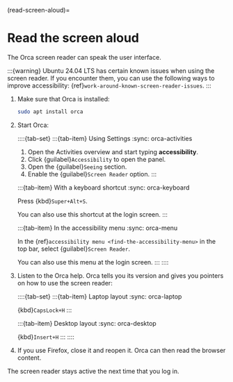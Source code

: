 (read-screen-aloud)=
# Read the screen aloud

The Orca screen reader can speak the user interface.

:::{warning}
Ubuntu 24.04 LTS has certain known issues when using the screen reader. If you encounter them, you can use the following ways to improve         accessibility: {ref}`work-around-known-screen-reader-issues`.
:::

1. Make sure that Orca is installed:

    ```bash
    sudo apt install orca
    ```

2. Start Orca:

    ::::{tab-set}
    :::{tab-item} Using Settings
    :sync: orca-activities

    1. Open the Activities overview and start typing **accessibility**.
    2. Click {guilabel}`Accessibility` to open the panel.
    3. Open the {guilabel}`Seeing` section.
    4. Enable the {guilabel}`Screen Reader` option.
    :::

    :::{tab-item} With a keyboard shortcut
    :sync: orca-keyboard

    Press {kbd}`Super+Alt+S`.

    You can also use this shortcut at the login screen.
    :::

    :::{tab-item} In the accessibility menu
    :sync: orca-menu

    In the {ref}`accessibility menu <find-the-accessibility-menu>` in the top bar, select {guilabel}`Screen Reader`.

    You can also use this menu at the login screen.
    :::
    ::::

3. Listen to the Orca help. Orca tells you its version and gives you pointers on how to use the screen reader:

    ::::{tab-set}
    :::{tab-item} Laptop layout
    :sync: orca-laptop

    {kbd}`CapsLock+H`
    :::

    :::{tab-item} Desktop layout
    :sync: orca-desktop

    {kbd}`Insert+H`
    :::
    ::::

4. If you use Firefox, close it and reopen it. Orca can then read the browser content.


The screen reader stays active the next time that you log in.

